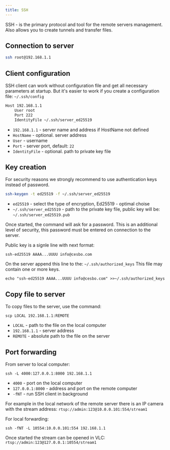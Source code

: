 ```yaml
---
title: SSH
---
```


SSH - is the primary protocol and tool for the remote servers management.
Also allows you to create tunnels and transfer files.

## Connection to server

```sh
ssh root@192.168.1.1
```

## Client configuration

SSH client can work without configuration file and get all necessary parameters at startup.
But it's easier to work if you create a configuration file: `~/.ssh/config`

```sh
Host 192.168.1.1
    User root
    Port 222
    IdentityFile ~/.ssh/server_ed25519
```

- `192.168.1.1` - server name and address if HostName not defined
- `HostName` - optional. server address
- `User` - username
- `Port` - server port, default: `22`
- `IdentityFile` - optional. path to private key file

## Key creation

For security reasons we strongly recommend to use authentication keys instead of password.

```sh
ssh-keygen -t ed25519 -f ~/.ssh/server_ed25519
```

- `ed25519` - select the type of encryption, Ed25519 - optimal choise
- `~/.ssh/server_ed25519` - path to the private key file, public key will be: `~/.ssh/server_ed25519.pub`

Once started, the command will ask for a password. This is an additional level of security,
this password must be entered on connection to the server.

Public key is a signle line with next format:

```
ssh-ed25519 AAAA...UUUU info@cesbo.com
```

On the server append this line to the: `~/.ssh/authorized_keys` This file may contain one or more keys.

```
echo "ssh-ed25519 AAAA...UUUU info@cesbo.com" >>~/.ssh/authorized_keys
```

## Copy file to server

To copy files to the server, use the command:

```
scp LOCAL 192.168.1.1:REMOTE
```

- `LOCAL` - path to the file on the local computer
- `192.168.1.1` - server address
- `REMOTE` - absolute path to the file on the server

## Port forwarding

From server to local computer:

```
ssh -L 4000:127.0.0.1:8000 192.168.1.1
```

- `4000` - port on the local computer
- `127.0.0.1:8000` - address and port on the remote computer
- `-fNT` - run SSH client in background

For example in the local network of the remote server there is an IP camera with the stream address: `rtsp://admin:123@10.0.0.101:554/stream1`

For local forwarding:

```
ssh -fNT -L 10554:10.0.0.101:554 192.168.1.1
```

Once started the stream can be opened in VLC: `rtsp://admin:123@127.0.0.1:10554/stream1`
